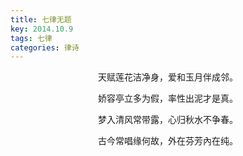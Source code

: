 ```yaml
---
title: 七律无题
key: 2014.10.9
tags: 七律
categories: 律诗
---
```


<p align="center">天赋莲花洁净身，爱和玉月伴成邻。
</p>
<p align="center">娇容亭立多为假，率性出泥才是真。
</p>
<p align="center">梦入清风常带露，心归秋水不争春。
</p>
<p align="center">古今常唱缘何故，外在芬芳內在纯。
</p>

